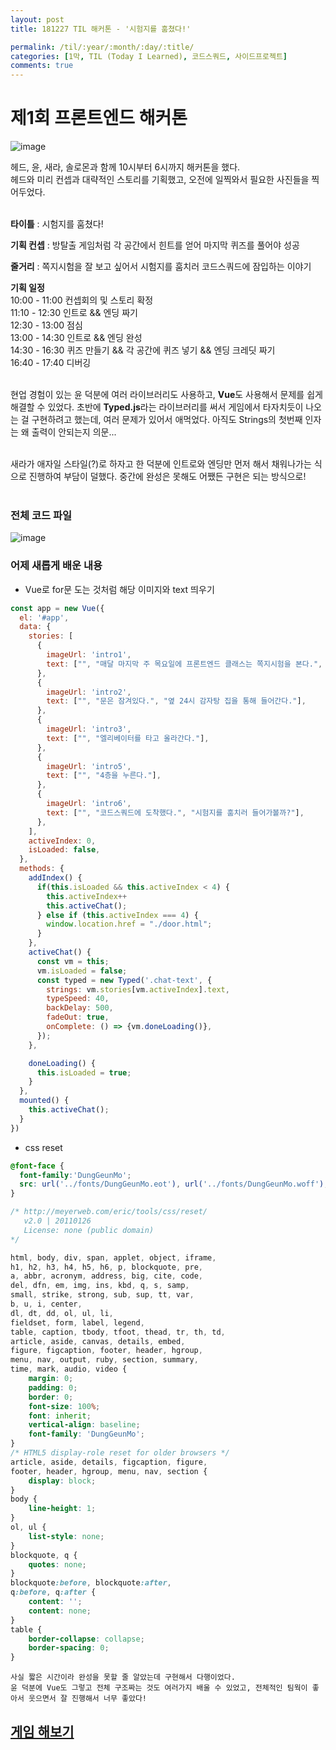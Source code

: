 ```yaml
---
layout: post
title: 181227 TIL 해커톤 - '시험지를 훔쳤다!' 

permalink: /til/:year/:month/:day/:title/
categories: [1막, TIL (Today I Learned), 코드스쿼드, 사이드프로젝트]
comments: true
---
```


# 제1회 프론트엔드 해커톤 

![image](https://user-images.githubusercontent.com/40848630/50499556-c0a1b380-0a8d-11e9-9bde-60eb62cbc71e.png)

헤드, 윤, 새라, 솔로몬과 함께 10시부터 6시까지 해커톤을 했다. <br>
헤드와 미리 컨셉과 대략적인 스토리를 기획했고, 오전에 일찍와서 필요한 사진들을 찍어두었다. <br><br>

**타이틀** : 시험지를 훔쳤다! <br>

**기획 컨셉** : 방탈출 게임처럼 각 공간에서 힌트를 얻어 마지막 퀴즈를 풀어야 성공 <br>

**줄거리** : 쪽지시험을 잘 보고 싶어서 시험지를 훔치러 코드스쿼드에 잠입하는 이야기 <br>

**기획 일정** <br>
10:00 - 11:00 컨셉회의 및 스토리 확정 <br>
11:10 - 12:30 인트로 && 엔딩 짜기 <br>
12:30 - 13:00 점심 <br>
13:00 - 14:30 인트로 && 엔딩 완성 <br>
14:30 - 16:30 퀴즈 만들기 && 각 공간에 퀴즈 넣기 && 엔딩 크레딧 짜기 <br>
16:40 - 17:40 디버깅 <br><br>

현업 경험이 있는 윤 덕분에 여러 라이브러리도 사용하고, **Vue**도 사용해서 문제를 쉽게 해결할 수 있었다.
초반에 **Typed.js**라는 라이브러리를 써서 게임에서 타자치듯이 나오는 걸 구현하려고 했는데, 여러 문제가 있어서 애먹었다. 아직도 Strings의 첫번째 인자는 왜 출력이 안되는지 의문... <br> <br>

새라가 애자일 스타일(?)로 하자고 한 덕분에 인트로와 엔딩만 먼저 해서 채워나가는 식으로 진행하여 부담이 덜했다. 중간에 완성은 못해도 어쨌든 구현은 되는 방식으로! <br><br>

### **전체 코드 파일**

![image](https://user-images.githubusercontent.com/40848630/50499810-fba4e680-0a8f-11e9-97f9-b3c03eeb656c.png)

### **어제 새롭게 배운 내용**

- Vue로 for문 도는 것처럼 해당 이미지와 text 띄우기 

```javascript
const app = new Vue({
  el: '#app',
  data: {
    stories: [
      {
        imageUrl: 'intro1',
        text: ["", "매달 마지막 주 목요일에 프론트엔드 클래스는 쪽지시험을 본다.", "지난 시험에 10점을 맞은 H군은 이번 시험은 잘 보기 위해 시험지를 훔치러 늦은 밤 코드스쿼드에 잠입하기로 결심했다."],
      },
      {
        imageUrl: 'intro2',
        text: ["", "문은 잠겨있다.", "옆 24시 감자탕 집을 통해 들어간다."],
      },
      {
        imageUrl: 'intro3',
        text: ["", "엘리베이터를 타고 올라간다."],
      },
      {
        imageUrl: 'intro5',
        text: ["", "4층을 누른다."],
      },
      {
        imageUrl: 'intro6',
        text: ["", "코드스쿼드에 도착했다.", "시험지를 훔치러 들어가볼까?"],
      },
    ],
    activeIndex: 0,
    isLoaded: false,
  },
  methods: {
    addIndex() {
      if(this.isLoaded && this.activeIndex < 4) {
        this.activeIndex++
        this.activeChat();
      } else if (this.activeIndex === 4) {
        window.location.href = "./door.html";
      }
    },
    activeChat() {
      const vm = this;
      vm.isLoaded = false;
      const typed = new Typed('.chat-text', {
        strings: vm.stories[vm.activeIndex].text,
        typeSpeed: 40,
        backDelay: 500,
        fadeOut: true,
        onComplete: () => {vm.doneLoading()},
      });
    },

    doneLoading() {
      this.isLoaded = true;
    }
  },
  mounted() {
    this.activeChat();
  }
})
```

- css reset

```css
@font-face {
  font-family:'DungGeunMo';
  src: url('../fonts/DungGeunMo.eot'), url('../fonts/DungGeunMo.woff'), url('../fonts/DungGeunMo.woff2');
}

/* http://meyerweb.com/eric/tools/css/reset/
   v2.0 | 20110126
   License: none (public domain)
*/

html, body, div, span, applet, object, iframe,
h1, h2, h3, h4, h5, h6, p, blockquote, pre,
a, abbr, acronym, address, big, cite, code,
del, dfn, em, img, ins, kbd, q, s, samp,
small, strike, strong, sub, sup, tt, var,
b, u, i, center,
dl, dt, dd, ol, ul, li,
fieldset, form, label, legend,
table, caption, tbody, tfoot, thead, tr, th, td,
article, aside, canvas, details, embed,
figure, figcaption, footer, header, hgroup,
menu, nav, output, ruby, section, summary,
time, mark, audio, video {
	margin: 0;
	padding: 0;
	border: 0;
	font-size: 100%;
	font: inherit;
	vertical-align: baseline;
    font-family: 'DungGeunMo';
}
/* HTML5 display-role reset for older browsers */
article, aside, details, figcaption, figure,
footer, header, hgroup, menu, nav, section {
	display: block;
}
body {
	line-height: 1;
}
ol, ul {
	list-style: none;
}
blockquote, q {
	quotes: none;
}
blockquote:before, blockquote:after,
q:before, q:after {
	content: '';
	content: none;
}
table {
	border-collapse: collapse;
	border-spacing: 0;
}
```

```text
사실 짧은 시간이라 완성을 못할 줄 알았는데 구현해서 다행이었다. 
윤 덕분에 Vue도 그렇고 전체 구조짜는 것도 여러가지 배울 수 있었고, 전체적인 팀웍이 좋아서 웃으면서 잘 진행해서 너무 좋았다!
```

## [게임 해보기](https://htmlhead.github.io/FE_hackathon/) 

